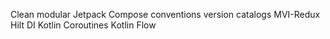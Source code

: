 Clean modular
Jetpack Compose
conventions
version catalogs
MVI-Redux
Hilt DI
Kotlin
Coroutines
Kotlin Flow
